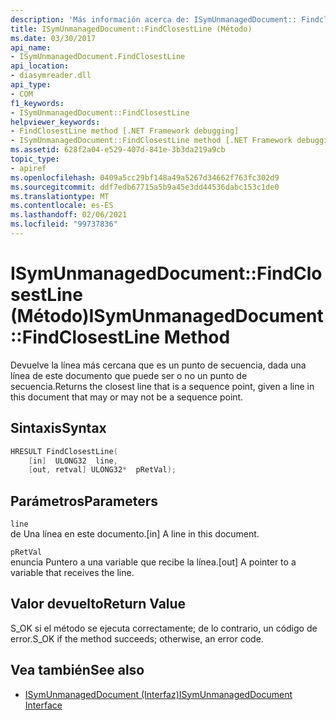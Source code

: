 ```yaml
---
description: 'Más información acerca de: ISymUnmanagedDocument:: Findclosestline ((método)'
title: ISymUnmanagedDocument::FindClosestLine (Método)
ms.date: 03/30/2017
api_name:
- ISymUnmanagedDocument.FindClosestLine
api_location:
- diasymreader.dll
api_type:
- COM
f1_keywords:
- ISymUnmanagedDocument::FindClosestLine
helpviewer_keywords:
- FindClosestLine method [.NET Framework debugging]
- ISymUnmanagedDocument::FindClosestLine method [.NET Framework debugging]
ms.assetid: 628f2a04-e529-407d-841e-3b3da219a9cb
topic_type:
- apiref
ms.openlocfilehash: 0409a5cc29bf148a49a5267d34662f763fc302d9
ms.sourcegitcommit: ddf7edb67715a5b9a45e3dd44536dabc153c1de0
ms.translationtype: MT
ms.contentlocale: es-ES
ms.lasthandoff: 02/06/2021
ms.locfileid: "99737836"
---
```

# <a name="isymunmanageddocumentfindclosestline-method"></a><span data-ttu-id="c2609-103">ISymUnmanagedDocument::FindClosestLine (Método)</span><span class="sxs-lookup"><span data-stu-id="c2609-103">ISymUnmanagedDocument::FindClosestLine Method</span></span>

<span data-ttu-id="c2609-104">Devuelve la línea más cercana que es un punto de secuencia, dada una línea de este documento que puede ser o no un punto de secuencia.</span><span class="sxs-lookup"><span data-stu-id="c2609-104">Returns the closest line that is a sequence point, given a line in this document that may or may not be a sequence point.</span></span>  
  
## <a name="syntax"></a><span data-ttu-id="c2609-105">Sintaxis</span><span class="sxs-lookup"><span data-stu-id="c2609-105">Syntax</span></span>  
  
```cpp  
HRESULT FindClosestLine(  
    [in]  ULONG32  line,  
    [out, retval] ULONG32*  pRetVal);  
```  
  
## <a name="parameters"></a><span data-ttu-id="c2609-106">Parámetros</span><span class="sxs-lookup"><span data-stu-id="c2609-106">Parameters</span></span>  

 `line`  
 <span data-ttu-id="c2609-107">de Una línea en este documento.</span><span class="sxs-lookup"><span data-stu-id="c2609-107">[in] A line in this document.</span></span>  
  
 `pRetVal`  
 <span data-ttu-id="c2609-108">enuncia Puntero a una variable que recibe la línea.</span><span class="sxs-lookup"><span data-stu-id="c2609-108">[out] A pointer to a variable that receives the line.</span></span>  
  
## <a name="return-value"></a><span data-ttu-id="c2609-109">Valor devuelto</span><span class="sxs-lookup"><span data-stu-id="c2609-109">Return Value</span></span>  

 <span data-ttu-id="c2609-110">S_OK si el método se ejecuta correctamente; de lo contrario, un código de error.</span><span class="sxs-lookup"><span data-stu-id="c2609-110">S_OK if the method succeeds; otherwise, an error code.</span></span>  
  
## <a name="see-also"></a><span data-ttu-id="c2609-111">Vea también</span><span class="sxs-lookup"><span data-stu-id="c2609-111">See also</span></span>

- [<span data-ttu-id="c2609-112">ISymUnmanagedDocument (Interfaz)</span><span class="sxs-lookup"><span data-stu-id="c2609-112">ISymUnmanagedDocument Interface</span></span>](isymunmanageddocument-interface.md)
